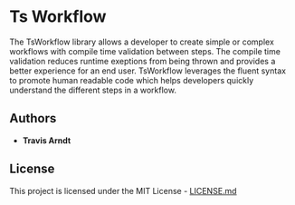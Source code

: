 # Ts Workflow 

The TsWorkflow library allows a developer to create simple or complex workflows with compile time validation between steps. The compile time validation reduces runtime exeptions from being thrown and provides a better experience for an end user. TsWorkflow leverages the fluent syntax to promote human readable code which helps developers quickly understand the different steps in a workflow.

<!-- ## Installing

Install the core npm package "ts-workflow"

```
npm install ts-workflow
```
 -->

<!-- ### Guides

* [Javascript (ES6)](es2017-guide.md)
* [Typescript](typescript-guide.md)
 -->

## Authors

* **Travis Arndt**


## License

This project is licensed under the MIT License - [LICENSE.md](LICENSE)

